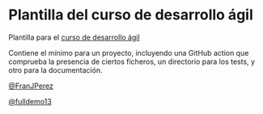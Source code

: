 # Plantilla del curso de desarrollo ágil 

Plantilla para el [curso de desarrollo ágil](https://jj.github.io/curso-tdd)

Contiene el mínimo para un proyecto, incluyendo una GitHub action que
comprueba la presencia de ciertos ficheros, un directorio para los
tests, y otro para la documentación.

[@FranJPerez](https://github.com/FranJPerez/curso_qa)

[@fulldemo13](https://github.com/fulldemo13)
